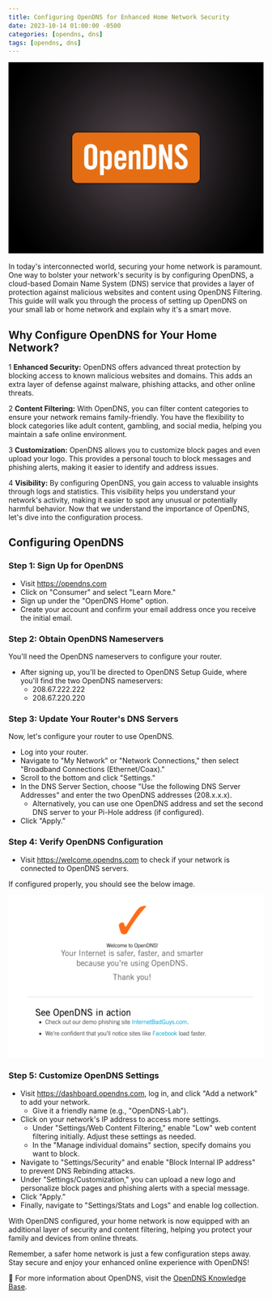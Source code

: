 ```yaml
---
title: Configuring OpenDNS for Enhanced Home Network Security
date: 2023-10-14 01:00:00 -0500
categories: [opendns, dns]
tags: [opendns, dns]
---
```


![Configuring OpenDNS for Enhanced Home Network Security](/assets/img/posts/2023/opendns_configuration/opendns_configuration.png)


In today's interconnected world, securing your home network is paramount. One way to bolster your network's security is by configuring OpenDNS, a cloud-based Domain Name System (DNS) service that provides a layer of protection against malicious websites and content using OpenDNS Filtering. This guide will walk you through the process of setting up OpenDNS on your small lab or home network and explain why it's a smart move.


## Why Configure OpenDNS for Your Home Network?

1 **Enhanced Security:** OpenDNS offers advanced threat protection by blocking access to known malicious websites and domains. This adds an extra layer of defense against malware, phishing attacks, and other online threats.

2 **Content Filtering:** With OpenDNS, you can filter content categories to ensure your network remains family-friendly. You have the flexibility to block categories like adult content, gambling, and social media, helping you maintain a safe online environment.

3 **Customization:** OpenDNS allows you to customize block pages and even upload your logo. This provides a personal touch to block messages and phishing alerts, making it easier to identify and address issues.

4 **Visibility:** By configuring OpenDNS, you gain access to valuable insights through logs and statistics. This visibility helps you understand your network's activity, making it easier to spot any unusual or potentially harmful behavior.
Now that we understand the importance of OpenDNS, let's dive into the configuration process.


## Configuring OpenDNS

### Step 1: Sign Up for OpenDNS

- Visit <https://opendns.com> 
- Click on "Consumer" and select "Learn More."
- Sign up under the "OpenDNS Home" option.
- Create your account and confirm your email address once you receive the initial email.

### Step 2: Obtain OpenDNS Nameservers

You'll need the OpenDNS nameservers to configure your router.

- After signing up, you'll be directed to OpenDNS Setup Guide, where you'll find the two OpenDNS nameservers:
    - 208.67.222.222
    - 208.67.220.220

### Step 3: Update Your Router's DNS Servers

Now, let's configure your router to use OpenDNS.

- Log into your router.
- Navigate to "My Network" or "Network Connections," then select "Broadband Connections (Ethernet/Coax)."
- Scroll to the bottom and click "Settings."
- In the DNS Server Section, choose "Use the following DNS Server Addresses" and enter the two OpenDNS addresses (208.x.x.x).
    - Alternatively, you can use one OpenDNS address and set the second DNS server to your Pi-Hole address (if configured).
- Click "Apply."

### Step 4: Verify OpenDNS Configuration

- Visit <https://welcome.opendns.com> to check if your network is connected to OpenDNS servers.

If configured properly, you should see the below image.

![Configuring OpenDNS for Enhanced Home Network Security](/assets/img/posts/2023/opendns_configuration/opendns_configuration2.png)


### Step 5: Customize OpenDNS Settings

- Visit <https://dashboard.opendns.com>, log in, and click "Add a network" to add your network.
    - Give it a friendly name (e.g., "OpenDNS-Lab").
- Click on your network's IP address to access more settings.
    - Under "Settings/Web Content Filtering," enable "Low" web content filtering initially. Adjust these settings as needed.
    - In the "Manage individual domains" section, specify domains you want to block.
- Navigate to "Settings/Security" and enable "Block Internal IP address" to prevent DNS Rebinding attacks.
- Under "Settings/Customization," you can upload a new logo and personalize block pages and phishing alerts with a special message.
- Click "Apply."
- Finally, navigate to "Settings/Stats and Logs" and enable log collection.

With OpenDNS configured, your home network is now equipped with an additional layer of security and content filtering, helping you protect your family and devices from online threats.

Remember, a safer home network is just a few configuration steps away. Stay secure and enjoy your enhanced online experience with OpenDNS!


📝 For more information about OpenDNS, visit the [OpenDNS Knowledge Base](https://support.opendns.com/hc/en-us/categories/204012807-OpenDNS-Knowledge-Base).












